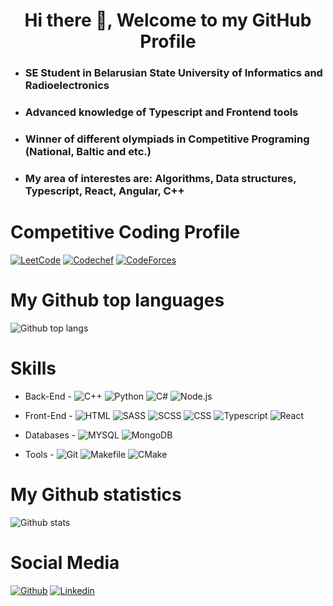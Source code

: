 <h1 align="center"> Hi there 👋, Welcome to my GitHub Profile<br/> </h1> 

* ### SE Student in **Belarusian State University of Informatics and Radioelectronics**
* ### Advanced knowledge of Typescript and Frontend tools
* ### Winner of different olympiads in Competitive Programing (National, Baltic and etc.)
* ### My area of interestes are: **Algorithms, Data structures, Typescript, React, Angular, C++**

# Competitive Coding Profile #

[![LeetCode](https://img.shields.io/badge/-LeetCode-ff8c00?style=flat&labelColor=ff8c00&logo=LeetCode&logoColor=white)](https://leetcode.com/4llower/)
[![Codechef](https://img.shields.io/badge/-Codechef-909090?style=flat&labelColor=909090&logo=Codechef&logoColor=white)](https://www.codechef.com/users/fllower)
[![CodeForces](https://img.shields.io/badge/-CodeForces-ec6161?style=flat&labelColor=ec6161&logo=CodeForces&logoColor=white)](https://codeforces.com/profile/4llower)		

# My Github top languages #
![Github top langs](https://github-readme-stats.vercel.app/api/top-langs/?username=4llower&hide=css,html&show_icons=true&title_color=fff&icon_color=79ff97&text_color=9f9f9f&bg_color=151515)

# Skills #

- Back-End -
![C++](https://img.shields.io/badge/C++%20-black.svg)
![Python](https://img.shields.io/badge/Python%20-blue.svg)
![C#](https://img.shields.io/badge/CSharp%20-orange.svg)
![Node.js](https://img.shields.io/badge/Node.js%20-white.svg)

- Front-End -
![HTML](https://img.shields.io/badge/HTML%20-red.svg)
![SASS](https://img.shields.io/badge/SASS%20-navy.svg)
![SCSS](https://img.shields.io/badge/SCSS%20-tomato.svg)
![CSS](https://img.shields.io/badge/CSS%20-gold.svg)
![Typescript](https://img.shields.io/badge/Typescript%20-blue.svg)
![React](https://img.shields.io/badge/React%20-purple.svg)

- Databases -
![MYSQL](https://img.shields.io/badge/MySQL%20-blue.svg)
![MongoDB](https://img.shields.io/badge/MongoDB%20-green.svg)

- Tools -
![Git](https://img.shields.io/badge/Git%20-gray.svg)
![Makefile](https://img.shields.io/badge/Makefile%20-yellow.svg)
![CMake](https://img.shields.io/badge/Cmake%20-blue.svg)


# My Github statistics #
![Github stats](https://github-readme-stats.vercel.app/api?username=4llower&show_icons=true&show_icons=true&title_color=fff&icon_color=79ff97&text_color=9f9f9f&bg_color=151515)


# Social Media #
[![Github](https://img.shields.io/badge/-Github-000?style=flat&logo=Github&logoColor=white)](https://github.com/4llower)
[![Linkedin](https://img.shields.io/badge/-LinkedIn-blue?style=flat&logo=Linkedin&logoColor=white)](https://www.linkedin.com/in/%D0%B8%D0%B3%D0%BE%D1%80%D1%8C-%D0%BC%D0%B0%D0%BA%D0%B5%D0%B5%D0%BD%D0%BA%D0%BE-6187581a2/)
